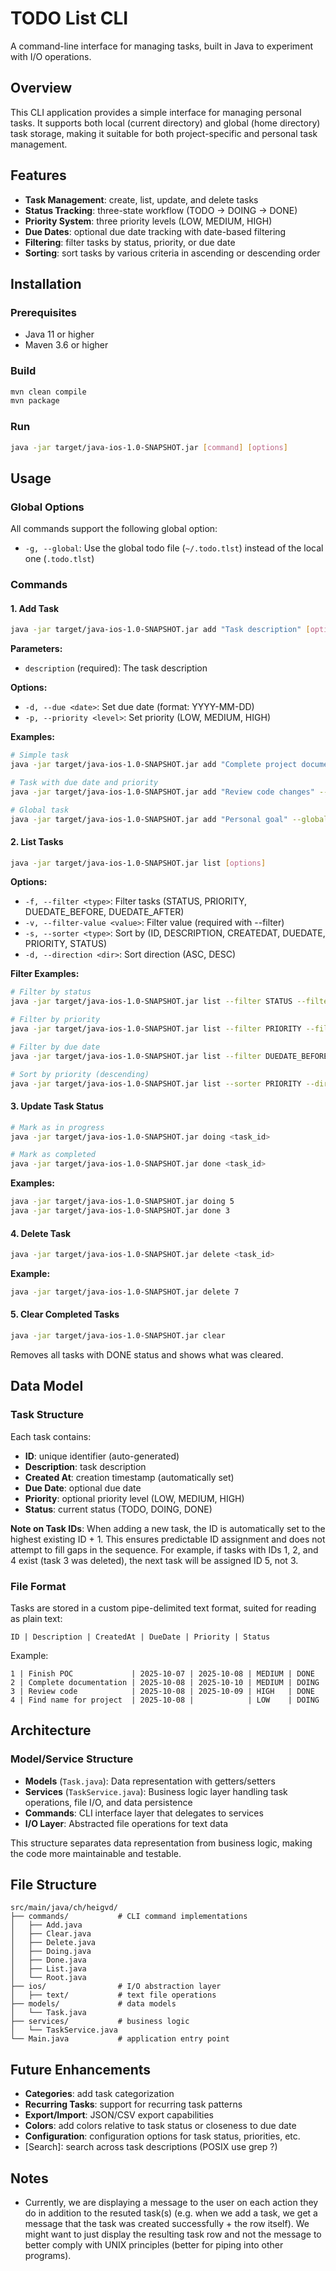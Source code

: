 # TODO List CLI

A command-line interface for managing tasks, built in Java to experiment with I/O operations.

## Overview

This CLI application provides a simple interface for managing personal tasks. It supports both local (current directory) and global (home directory) task storage, making it suitable for both project-specific and personal task management.

## Features

- **Task Management**: create, list, update, and delete tasks
- **Status Tracking**: three-state workflow (TODO -> DOING -> DONE)
- **Priority System**: three priority levels (LOW, MEDIUM, HIGH)
- **Due Dates**: optional due date tracking with date-based filtering
- **Filtering**: filter tasks by status, priority, or due date
- **Sorting**: sort tasks by various criteria in ascending or descending order

## Installation

### Prerequisites
- Java 11 or higher
- Maven 3.6 or higher

### Build
```bash
mvn clean compile
mvn package
```

### Run
```bash
java -jar target/java-ios-1.0-SNAPSHOT.jar [command] [options]
```

## Usage

### Global Options

All commands support the following global option:

- `-g, --global`: Use the global todo file (`~/.todo.tlst`) instead of the local one (`.todo.tlst`)

### Commands

#### 1. Add Task
```bash
java -jar target/java-ios-1.0-SNAPSHOT.jar add "Task description" [options]
```

**Parameters:**
- `description` (required): The task description

**Options:**
- `-d, --due <date>`: Set due date (format: YYYY-MM-DD)
- `-p, --priority <level>`: Set priority (LOW, MEDIUM, HIGH)

**Examples:**
```bash
# Simple task
java -jar target/java-ios-1.0-SNAPSHOT.jar add "Complete project documentation"

# Task with due date and priority
java -jar target/java-ios-1.0-SNAPSHOT.jar add "Review code changes" --due 2024-12-31 --priority HIGH

# Global task
java -jar target/java-ios-1.0-SNAPSHOT.jar add "Personal goal" --global
```

#### 2. List Tasks
```bash
java -jar target/java-ios-1.0-SNAPSHOT.jar list [options]
```

**Options:**
- `-f, --filter <type>`: Filter tasks (STATUS, PRIORITY, DUEDATE_BEFORE, DUEDATE_AFTER)
- `-v, --filter-value <value>`: Filter value (required with --filter)
- `-s, --sorter <type>`: Sort by (ID, DESCRIPTION, CREATEDAT, DUEDATE, PRIORITY, STATUS)
- `-d, --direction <dir>`: Sort direction (ASC, DESC)

**Filter Examples:**
```bash
# Filter by status
java -jar target/java-ios-1.0-SNAPSHOT.jar list --filter STATUS --filter-value TODO

# Filter by priority
java -jar target/java-ios-1.0-SNAPSHOT.jar list --filter PRIORITY --filter-value HIGH

# Filter by due date
java -jar target/java-ios-1.0-SNAPSHOT.jar list --filter DUEDATE_BEFORE --filter-value 2024-12-31

# Sort by priority (descending)
java -jar target/java-ios-1.0-SNAPSHOT.jar list --sorter PRIORITY --direction DESC
```

#### 3. Update Task Status
```bash
# Mark as in progress
java -jar target/java-ios-1.0-SNAPSHOT.jar doing <task_id>

# Mark as completed
java -jar target/java-ios-1.0-SNAPSHOT.jar done <task_id>
```

**Examples:**
```bash
java -jar target/java-ios-1.0-SNAPSHOT.jar doing 5
java -jar target/java-ios-1.0-SNAPSHOT.jar done 3
```

#### 4. Delete Task
```bash
java -jar target/java-ios-1.0-SNAPSHOT.jar delete <task_id>
```

**Example:**
```bash
java -jar target/java-ios-1.0-SNAPSHOT.jar delete 7
```

#### 5. Clear Completed Tasks
```bash
java -jar target/java-ios-1.0-SNAPSHOT.jar clear
```

Removes all tasks with DONE status and shows what was cleared.

## Data Model

### Task Structure
Each task contains:
- **ID**: unique identifier (auto-generated)
- **Description**: task description
- **Created At**: creation timestamp (automatically set)
- **Due Date**: optional due date
- **Priority**: optional priority level (LOW, MEDIUM, HIGH)
- **Status**: current status (TODO, DOING, DONE)

**Note on Task IDs**: When adding a new task, the ID is automatically set to the highest existing ID + 1. This ensures predictable ID assignment and does not attempt to fill gaps in the sequence. For example, if tasks with IDs 1, 2, and 4 exist (task 3 was deleted), the next task will be assigned ID 5, not 3.

### File Format
Tasks are stored in a custom pipe-delimited text format, suited for reading as plain text:
```
ID | Description | CreatedAt | DueDate | Priority | Status
```

Example:
```
1 | Finish POC             | 2025-10-07 | 2025-10-08 | MEDIUM | DONE
2 | Complete documentation | 2025-10-08 | 2025-10-10 | MEDIUM | DOING
3 | Review code            | 2025-10-08 | 2025-10-09 | HIGH   | DONE
4 | Find name for project  | 2025-10-08 |            | LOW    | DOING
```

## Architecture

### Model/Service Structure
- **Models** (`Task.java`): Data representation with getters/setters
- **Services** (`TaskService.java`): Business logic layer handling task operations, file I/O, and data persistence
- **Commands**: CLI interface layer that delegates to services
- **I/O Layer**: Abstracted file operations for text data

This structure separates data representation from business logic, making the code more maintainable and testable.

## File Structure

```
src/main/java/ch/heigvd/
├── commands/           # CLI command implementations
│   ├── Add.java
│   ├── Clear.java
│   ├── Delete.java
│   ├── Doing.java
│   ├── Done.java
│   ├── List.java
│   └── Root.java
├── ios/                # I/O abstraction layer
│   ├── text/           # text file operations
├── models/             # data models
│   └── Task.java
├── services/           # business logic
│   └── TaskService.java
└── Main.java           # application entry point
```

## Future Enhancements

- **Categories**: add task categorization
- **Recurring Tasks**: support for recurring task patterns
- **Export/Import**: JSON/CSV export capabilities
- **Colors**: add colors relative to task status or closeness to due date
- **Configuration**: configuration options for task status, priorities, etc.
- [Search]: search across task descriptions (POSIX use grep ?)

## Notes
- Currently, we are displaying a message to the user on each action they do in addition to the resuted task(s) (e.g. when we add a task, we get a message that the task was created successfully + the row itself). We might want to just display the resulting task row and not the message to better comply with UNIX principles (better for piping into other programs).